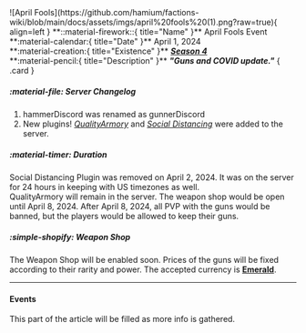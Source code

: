 <div class="grid" markdown>
![April Fools](https://github.com/hamium/factions-wiki/blob/main/docs/assets/imgs/april%20fools%20(1).png?raw=true){ align=left }
**::material-firework::{ title="Name" }** April Fools Event<br>
**:material-calendar:{ title="Date" }** April 1, 2024<br>
**:material-creation:{ title="Existence" }** <b><i><a href="../../seasons/s4">Season 4</a></i></b>  <br>
**:material-pencil:{ title="Description" }** <b><i>"Guns and COVID update."</i></b>  
{ .card }
</div>

##### :material-file: Server Changelog
1. hammerDiscord was renamed as gunnerDiscord
2. New plugins! [*QualityArmory*](https://www.spigotmc.org/resources/quality-armory.47561/) and [*Social Distancing*](https://www.spigotmc.org/resources/april-fools-social-distancing.76598/) were added to the server.

##### :material-timer: Duration
Social Distancing Plugin was removed on April 2, 2024. It was on the server for 24 hours in keeping with US timezones as well.<br>
QualityArmory will remain in the server. The weapon shop would be open until April 8, 2024. After April 8, 2024, all PVP with the guns would be banned, but the players would be allowed to keep their guns.<br>

##### :simple-shopify: Weapon Shop
The Weapon Shop will be enabled soon. Prices of the guns will be fixed according to their rarity and power. The accepted currency is [**Emerald**](https://minecraft.wiki/w/Emerald).

---

#### Events
This part of the article will be filled as more info is gathered.

